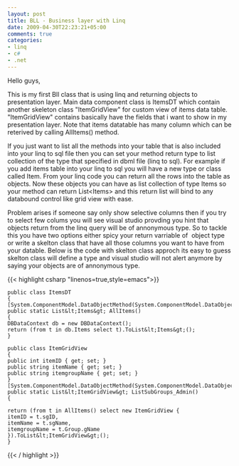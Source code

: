 ```yaml
---
layout: post
title: BLL - Business layer with Linq
date: 2009-04-30T22:23:21+05:00
comments: true
categories:
- linq
- c#
- .net
---
```

Hello guys,

This is my first Bll class that is using linq and returning objects to presentation layer. Main data component class is ItemsDT which contain another skeleton class "ItemGridView" for custom view of items data table. "ItemGridView" contains basically have the fields that i want to show in my presentation layer. Note that items datatable has many column which can be reterived by calling AllItems() method.

If you just want to list all the methods into your table that is also included into your linq to sql file then you can set your method return type to list collection of the type that specified in dbml file (linq to sql). For example if you add items table into your linq to sql you will have a new type or class called Item. From your linq code you can return all the rows into the table as objects. Now these objects you can have as list collection of type Items so your method can return List&lt;Items&gt; and this return list will bind to any databound control like grid view with ease.

Problem arises if someone say only show selective columns then if you try to select few colums you will see visual studio provding you hint that objects return from the linq query will be of annonymous type. So to tackle this you have two options either spicy your return varriable of  object type or write a skelton class that have all those columns you want to have from your datable. Below is the code with skelton class approch its easy to guess skelton class will define a type and visual studio will not alert anymore by saying your objects are of annonymous type.

{{< highlight csharp  "linenos=true,style=emacs">}}

    public class ItemsDT
    {
    [System.ComponentModel.DataObjectMethod(System.ComponentModel.DataObjectMethodType.Select)]
    public static List&lt;Items&gt; AllItems()
    {
    DBDataContext db = new DBDataContext();
    return (from t in db.Items select t).ToList&lt;Items&gt;();
    }

    public class ItemGridView
    {
    public int itemID { get; set; }
    public string itemName { get; set; }
    public string itemgroupName { get; set; }
    }
    [System.ComponentModel.DataObjectMethod(System.ComponentModel.DataObjectMethodType.Select)]
    public static List&lt;ItemGridView&gt; ListSubGroups_Admin()
    {

    return (from t in AllItems() select new ItemGridView {
    itemID = t.sgID,
    itemName = t.sgName,
    itemgroupName = t.Group.gName
    }).ToList&lt;ItemGridView&gt;();
    }

{{< / highlight >}}
